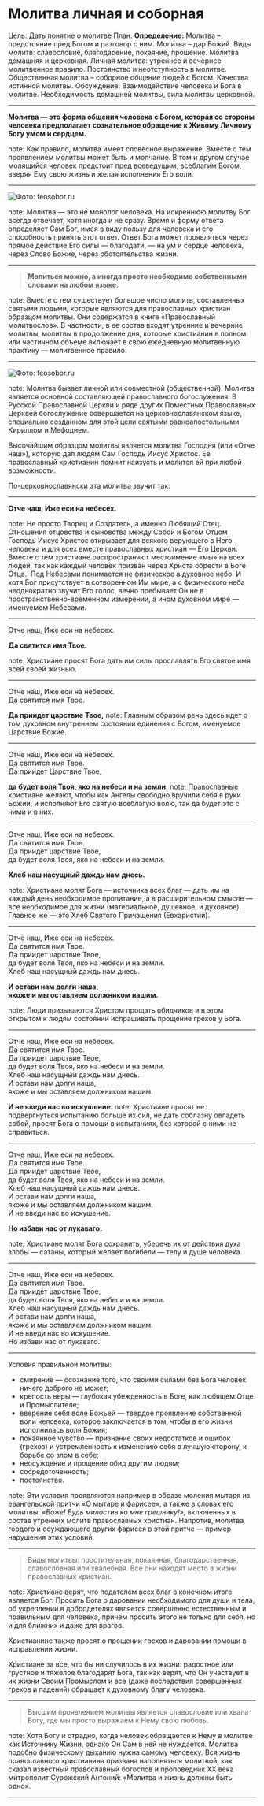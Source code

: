 # Молитва  личная и соборная

Цель: Дать понятие о молитве
План:
**Определение:** Молитва – предстояние пред Богом и разговор с ним.
Молитва – дар Божий. Виды молитв: славословие, благодарение, покаяние, прошение. Молитва домашняя и церковная. Личная молитва: утреннее и вечернее молитвенное правило. Постоянство и неотступность в молитве. Общественная молитва – соборное общение людей с Богом. Качества истинной молитвы. Обсуждение: Взаимодействие человека и Бога в молитве. Необходимость домашней молитвы, сила молитвы церковной.



---
**Молитва — это форма общения человека с Богом, которая со стороны человека предполагает сознательное обращение к Живому Личному Богу умом и сердцем.** 

note: Как правило, молитва имеет словесное выражение. Вместе с тем проявлением молитвы может быть и молчание. В том и другом случае молящийся человек предстоит пред всеведущим, всеблагим Богом, вверяя Ему свою жизнь и желая исполнения Его воли.

---

![Фото: feosobor.ru](https://clever-lab.pro/pluginfile.php/2364/mod_glossary/entry/2/51895424503_7ce314b593_c.jpg)  

note: Молитва — это не монолог человека. На искреннюю молитву Бог всегда отвечает, хотя иногда и не сразу. Время и форму ответа определяет Сам Бог, имея в виду пользу для человека и его способность принять этот ответ. Ответ Бога может проявляться через прямое действие Его силы — благодати, — на ум и сердце человека, через Слово Божие, через обстоятельства жизни.

---
> **Молиться можно, а иногда просто необходимо собственными словами на любом языке.** 

note: Вместе с тем существует большое число молитв, составленных святыми людьми, которые являются для православных христиан образцом молитвы. Они содержатся в книге «Православный молитвослов». В частности, в ее состав входят утренние и вечерние молитвы, молитвы в продолжение дня, которые христианин в полном или частичном объеме включает в свою ежедневную молитвенную практику — молитвенное правило. 

---
![Фото: feosobor.ru](https://clever-lab.pro/pluginfile.php/2364/mod_glossary/entry/2/51895338026_6632f178b7_c.jpg)  

note: Молитва бывает личной или совместной (общественной). Молитва является основной составляющей православного богослужения. В Русской Православной Церкви и ряде других Поместных Православных Церквей богослужение совершается на церковнославянском языке, специально созданном для этой цели святыми равноапостольными Кириллом и Мефодием. 

Высочайшим образцом молитвы является молитва Господня (или «Отче наш»), которую дал людям Сам Господь Иисус Христос. Ее православный христианин помнит наизусть и молится ей при любой возможности. 

По-церковнославянски эта молитва звучит так: 

---
 **Отче наш, Иже еси на небесех.**

note:  Не просто Творец и Создатель, а именно Любящий Отец. Отношения отцовства и сыновства между Собой и Богом Отцом Господь Иисус Христос открывает для всякого верующего в Него человека и для всех вместе православных христиан — Его Церкви. Вместе с тем христиане распространяют местоимение «мы» на всех людей, так как каждый человек призван через Христа обрести в Боге Отца. 
Под Небесами понимается не физическое а духовное небо. И хотя Бог присутствует в сотворенном Им мире, а с физического неба неоднократно звучит Его голос, вечно пребывает Он не в пространственно-временном измерении, а ином духовном мире — именуемом Небесами. 

---
Отче наш, Иже еси на небесех.

**Да святится имя Твое.**

note:  Христиане просят Бога дать им силы прославлять Его святое имя всей своей жизнью. 

---
Отче наш, Иже еси на небесех.
<br>Да святится имя Твое.

**Да приидет царствие Твое,**
note:   Главным образом речь здесь идет о том духовном внутреннем состоянии единения с Богом, именуемое Царствие Божие.

---
Отче наш, Иже еси на небесех.
<br>Да святится имя Твое.
<br>Да приидет Царствие Твое,

**да будет воля Твоя, яко на небеси и на земли.**
note:  Православные христиане желают, чтобы как Ангелы свободно вручили себя в руки Божии, и исполняют Его святую всеблагую волю, так да будет это с ними и в них.

---
Отче наш, Иже еси на небесех.
<br>Да святится имя Твое.
<br>Да приидет царствие Твое,
<br>да будет воля Твоя, яко на небеси и на земли.

**Хлеб наш насущный даждь нам днесь.** 

note: Христиане молят Бога — источника всех благ — дать им на каждый день необходимое пропитание, а в расширительном смысле — все необходимое для жизни (материальное, душевное, и духовное). Главное же — это Хлеб Святого Причащения (Евхаристии).

---
Отче наш, Иже еси на небесех.
<br>Да святится имя Твое.
<br>Да приидет царствие Твое,
<br>да будет воля Твоя, яко на небеси и на земли.
<br>
Хлеб наш насущный даждь нам днесь. 

**И остави нам долги наша, <br>якоже и мы оставляем должником нашим.**

note: Люди призываются Христом прощать обидчиков и в этом открытом к людям состоянии испрашивать прощение грехов у Бога. 

---
Отче наш, Иже еси на небесех.
<br>Да святится имя Твое.
<br>Да приидет царствие Твое,
<br>да будет воля Твоя, яко на небеси и на земли.<br>
Хлеб наш насущный даждь нам днесь. <br>
И остави нам долги наша, <br>якоже и мы оставляем должником нашим.

**И не введи нас во искушение.**
note: Христиане просят не подвергнуться испытанию больше их сил, не дать соблазну овладеть собой, просят Бога о помощи в испытаниях, без которой с ними не справиться.

---
Отче наш, Иже еси на небесех.
<br>Да святится имя Твое.
<br>Да приидет царствие Твое,
<br>да будет воля Твоя, яко на небеси и на земли.<br>
Хлеб наш насущный даждь нам днесь. <br>
И остави нам долги наша, <br>якоже и мы оставляем должником нашим.<br>
И не введи нас во искушение.<br>

**Но избави нас от лукаваго.**

note: Христиане молят Бога сохранить, уберечь их от действия духа злобы — сатаны, который желает погибели — телу и душе человека. 

---
Отче наш, Иже еси на небесех.
<br>Да святится имя Твое.
<br>Да приидет царствие Твое,
<br>да будет воля Твоя, яко на небеси и на земли.<br>
Хлеб наш насущный даждь нам днесь. <br>
И остави нам долги наша, <br>якоже и мы оставляем должником нашим.<br>
И не введи нас во искушение.<br>
Но избави нас от лукаваго.

---
Условия правильной молитвы:

-   смирение — осознание того, что своими силами без Бога человек ничего доброго не может;
-   крепость веры — глубокая убежденность в Боге, как любящем Отце и Промыслителе;
-   вверение себя воле Божьей — твердое проявление собственной воли человека, которое заключается в том, чтобы в его жизни исполнилась воля Божия;
-   покаянное чувство — признание своих недостатков и ошибок (грехов) и устремленность к изменению себя в лучшую сторону, к борьбе со злом в себе;
-   неосуждение и прощение обид другим людям; 
-   сосредоточенность;
-   постоянство.

note: Эти условия проявляются например в образе моления мытаря из евангельской притчи «О мытаре и фарисее», а также в словах его молитвы: _«Боже! Будь милостив ко мне грешнику!»_, включенных в состав утренних молитв православных христиан. Напротив, молитва гордого и осуждающего других фарисея в этой притче — пример нарушения этих условий.

---
> Виды молитвы: простительная, покаянная, благодарственная, славословная или хвалебная. Все они находят место в жизни православных христиан.

note: Христиане верят, что подателем всех благ в конечном итоге является Бог. Просить Бога о даровании необходимого для души и тела, об укреплении в добродетелях является совершенно естественным и правильным для человека, причем просить этого не только для себя, но и для ближних и даже для врагов.

Христианине также просят о прощении грехов и даровании помощи в исправлении жизни.

Христиане за все, что бы ни случилось в их жизни: радостное или грустное и тяжелое благодарят Бога, так как верят, что Он участвует в их жизни Своим Промыслом и все (даже последствия совершенных грехов и падений) обращает к духовному благу человека.

---
> Высшим проявлением молитвы является славословие или хвала Богу, где мы просто выражаем к Нему свою любовь.

note: Хотя Богу и отрадно, когда человек обращается к Нему в молитве как Источнику Жизни, однако Он Сам в ней не нуждается. Молитва подобно физическому дыханию нужна самому человеку. Вся жизнь православного христианина призвана наполняться молитвой, как сказал известный православный богослов и проповедник XX века митрополит Сурожский Антоний: «Молитва и жизнь должны быть одно».

---
<section data-background-iframe="Новичок в храме.mp4" data-background-interactive></section>